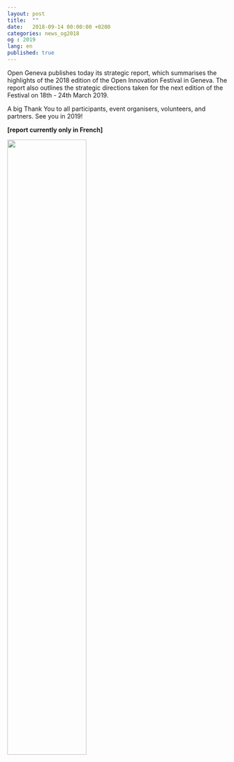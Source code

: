 ```yaml
---
layout: post
title:  ""
date:   2018-09-14 00:00:00 +0200
categories: news_og2018
og : 2019
lang: en
published: true
---
```


Open Geneva publishes today its strategic report, which summarises the highlights of the 2018
edition of the Open Innovation Festival in Geneva. The report also outlines the strategic directions
taken for the next edition of the Festival on 18th - 24th March 2019.

A big Thank You to all participants, event organisers, volunteers, and partners. See you in 2019!

**[report currently only in French]**

<a href="{{ site.baseurl }}/images/Rapport_OpenGeneva_2018.pdf" target=""><img src="{{ site.baseurl }}/images/Rapport_OpenGeneva_2018.png" width="60%" alt="" class="imgspace" /></a>

